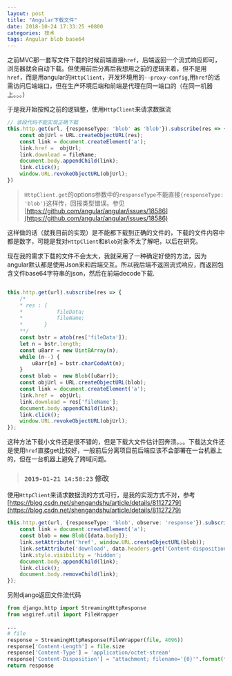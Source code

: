 ```yaml
---
layout: post
title: "Angular下载文件"
date: 2018-10-24 17:33:25 +0800
categories: 技术
tags: Angular blob base64
---
```


之前MVC那一套写文件下载的时候前端直接`href`，后端返回一个流式响应即可，浏览器就会自动下载。但使用前后分离后我想用之前的逻辑来着，但不是用`href`，而是用angular的`HttpClient`，开发环境用的`--proxy-config`,用`href`的话需访问后端端口，但在生产环境后端和前端是代理在同一端口的（在同一机器上。。。）

于是我开始按照之前的逻辑整，使用`HttpClient`来请求数据流

```typescript
// 该段代码不能实现正确下载
this.http.get(url, {responseType: 'blob' as 'blob'}).subscribe(res => {
    const objUrl = URL.createObjectURL(res);
    const link = document.createElement('a');
    link.href =  objUrl;
    link.download = fileName;
    document.body.appendChild(link);
    link.click();
    window.URL.revokeObjectURL(objUrl);
})
```

> `HttpClient.get`的options参数中的`responseType`不能直接`{responseType: 'blob'}`这样传，回报类型错误。参见[https://github.com/angular/angular/issues/18586](https://github.com/angular/angular/issues/18586)

这样做的话（就我目前的实现）是不能都下载到正确的文件的，下载的文件内容中都是数字，可能是我对`HttpClient`和`Blob`对象不太了解吧，以后在研究。


现在我的需求下载的文件不会太大，我就采用了一种确定好使的方法，因为angular默认都是使用Json来和后端交互。所以我后端不返回流式响应，而返回包含文件base64字符串的json，然后在前端decode下载.

```typescript

this.http.get(url).subscribe(res => {
    /*
    * res : {
    *           fileData;
    *           fileName;
    *       }
    **/
    const bstr = atob(res['fileData']);
    let n = bstr.length;
    const u8arr = new Uint8Array(n);
    while (n--) {
        u8arr[n] = bstr.charCodeAt(n);
    }
    const blob =  new Blob([u8arr]);
    const objUrl = URL.createObjectURL(blob);
    const link = document.createElement('a');
    link.href =  objUrl;
    link.download = res['fileName'];
    document.body.appendChild(link);
    link.click();
    window.URL.revokeObjectURL(objUrl);
});
```

这种方法下载小文件还是很不错的，但是下载大文件估计回奔溃。。。下载达文件还是使用`href`直接get比较好，一般前后分离项目前后端应该不会部署在一台机器上的，但在一台机器上避免了跨域问题。

> ### `2019-01-21 14:58:23` 修改

使用`HttpClient`来请求数据流的方式可行，是我的实现方式不对，参考[https://blog.csdn.net/shengandshu/article/details/81127279](https://blog.csdn.net/shengandshu/article/details/81127279)

```typescript
this.http.get(url, {responseType: 'blob', observe: 'response'}).subscribe(data => {
    const link = document.createElement('a');
    const blob = new Blob([data.body]);
    link.setAttribute('href', window.URL.createObjectURL(blob));
    link.setAttribute('download', data.headers.get('Content-disposition').split('filename=')[1]);
    link.style.visibility = 'hidden';
    document.body.appendChild(link);
    link.click();
    document.body.removeChild(link);
});
```

另附django返回文件流代码

```python
from django.http import StreamingHttpResponse
from wsgiref.util import FileWrapper

...
# file
response = StreamingHttpResponse(FileWrapper(file, 4096))
response['Content-Length'] = file.size
response['Content-Type'] = 'application/octet-stream'
response['Content-Disposition'] = "attachment; filename='{0}'".format(file_name)
return response
```
